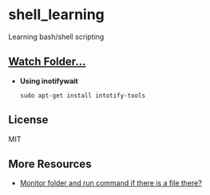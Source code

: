 # shell_learning
Learning bash/shell scripting

## [Watch Folder...](https://askubuntu.com/questions/893019/monitor-folder-and-run-command-if-there-is-a-file-there)
  - __Using inotifywait__
    ```shell
    sudo apt-get install intotify-tools
    ```



## License

MIT

## More Resources

- [Monitor folder and run command if there is a file there?](https://askubuntu.com/questions/893019/monitor-folder-and-run-command-if-there-is-a-file-there) 

